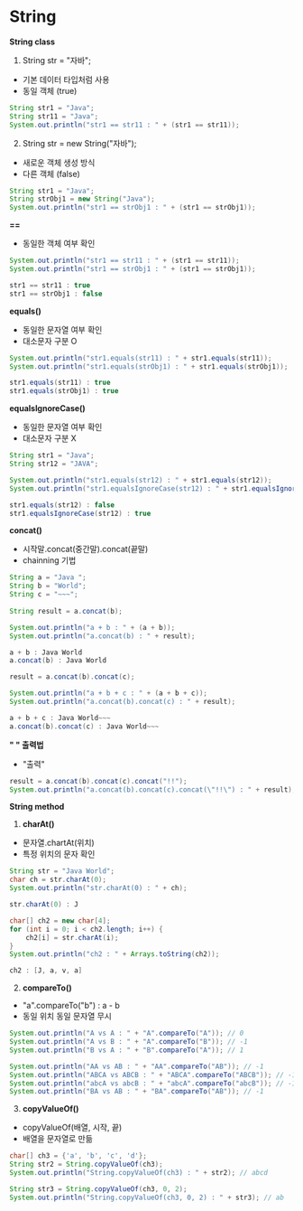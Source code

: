 # String

**String class**
1. String str = "자바";
- 기본 데이터 타입처럼 사용
- 동일 객체 (true)
```java
String str1 = "Java";
String str11 = "Java";
System.out.println("str1 == str11 : " + (str1 == str11));
```

2. String str = new String("자바"); 
- 새로운 객체 생성 방식
- 다른 객체 (false)
```java
String str1 = "Java";
String strObj1 = new String("Java");
System.out.println("str1 == strObj1 : " + (str1 == strObj1));
```

**==**
- 동일한 객체 여부 확인
```java
System.out.println("str1 == str11 : " + (str1 == str11));
System.out.println("str1 == strObj1 : " + (str1 == strObj1));
```
```java
str1 == str11 : true
str1 == strObj1 : false
```

**equals()**
- 동일한 문자열 여부 확인
- 대소문자 구분 O
```java
System.out.println("str1.equals(str11) : " + str1.equals(str11));
System.out.println("str1.equals(strObj1) : " + str1.equals(strObj1));
```
```java
str1.equals(str11) : true
str1.equals(strObj1) : true
```

**equalsIgnoreCase()**
- 동일한 문자열 여부 확인
- 대소문자 구분 X
```java
String str1 = "Java";
String str12 = "JAVA";

System.out.println("str1.equals(str12) : " + str1.equals(str12));
System.out.println("str1.equalsIgnoreCase(str12) : " + str1.equalsIgnoreCase(str12));
```
```java
str1.equals(str12) : false
str1.equalsIgnoreCase(str12) : true
```

**concat()**
- 시작말.concat(중간말).concat(끝말)
- chainning 기법
```java
String a = "Java ";
String b = "World";
String c = "~~~";
	
String result = a.concat(b);

System.out.println("a + b : " + (a + b));
System.out.println("a.concat(b) : " + result);
```
```java
a + b : Java World
a.concat(b) : Java World
```
```java
result = a.concat(b).concat(c);

System.out.println("a + b + c : " + (a + b + c));
System.out.println("a.concat(b).concat(c) : " + result);
```
```java
a + b + c : Java World~~~
a.concat(b).concat(c) : Java World~~~
```

**" " 출력법**
- \"출력\"
```java
result = a.concat(b).concat(c).concat("!!");
System.out.println("a.concat(b).concat(c).concat(\"!!\") : " + result);
```		

**String method**
1. **charAt()**
- 문자열.chartAt(위치)
- 특정 위치의 문자 확인
```java
String str = "Java World";
char ch = str.charAt(0);
System.out.println("str.charAt(0) : " + ch);
```
```java
str.charAt(0) : J
```
```java
char[] ch2 = new char[4];
for (int i = 0; i < ch2.length; i++) {
	ch2[i] = str.charAt(i);
}
System.out.println("ch2 : " + Arrays.toString(ch2));
```
```java
ch2 : [J, a, v, a]
```

2. **compareTo()**
- "a".compareTo("b") : a - b
- 동일 위치 동일 문자열 무시
```java
System.out.println("A vs A : " + "A".compareTo("A")); // 0
System.out.println("A vs B : " + "A".compareTo("B")); // -1
System.out.println("B vs A : " + "B".compareTo("A")); // 1
```
```java
System.out.println("AA vs AB : " + "AA".compareTo("AB")); // -1
System.out.println("ABCA vs ABCB : " + "ABCA".compareTo("ABCB")); // -1
System.out.println("abcA vs abcB : " + "abcA".compareTo("abcB")); // -1
System.out.println("BA vs AB : " + "BA".compareTo("AB")); // -1
```

3. **copyValueOf()**
- copyValueOf(배열, 시작, 끝)
- 배열을 문자열로 만듦
```java
char[] ch3 = {'a', 'b', 'c', 'd'};
String str2 = String.copyValueOf(ch3);
System.out.println("String.copyValueOf(ch3) : " + str2); // abcd
```
```java
String str3 = String.copyValueOf(ch3, 0, 2);
System.out.println("String.copyValueOf(ch3, 0, 2) : " + str3); // ab
```		








